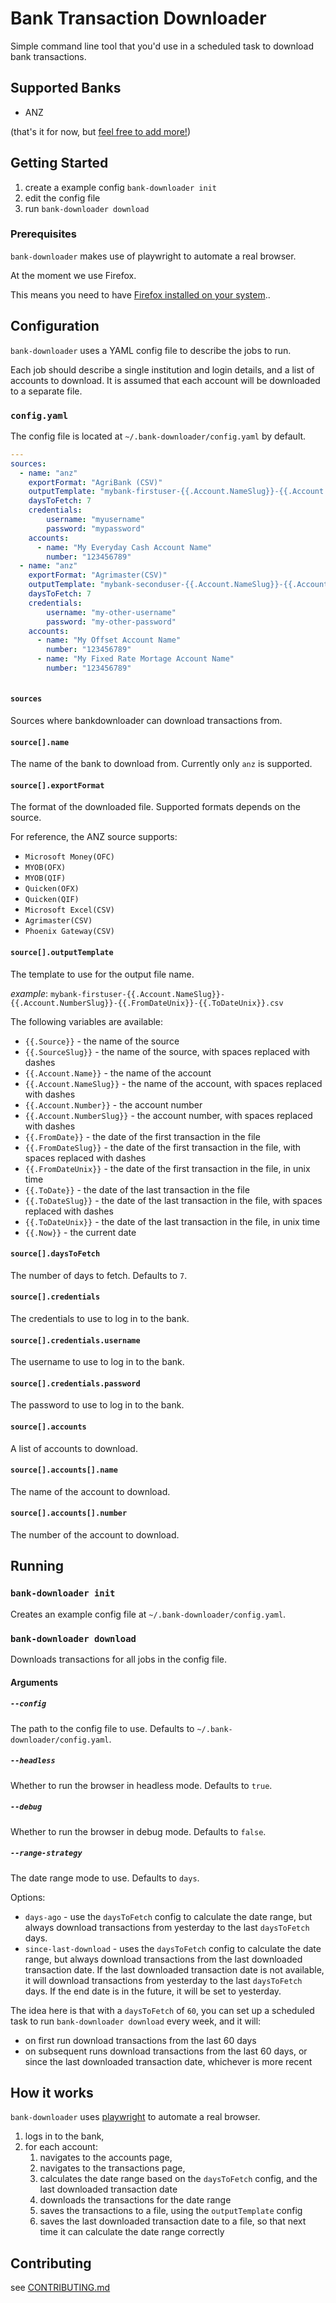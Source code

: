 # Bank Transaction Downloader

Simple command line tool that you'd use in a scheduled task to 
download bank transactions.


## Supported Banks

- ANZ

(that's it for now, but [feel free to add more!](#contributing))

## Getting Started

1. create a example config `bank-downloader init`
2. edit the config file
3. run `bank-downloader download`


### Prerequisites

`bank-downloader` makes use of playwright to automate a real browser.

At the moment we use Firefox.

This means you need to have [Firefox installed on your system](https://www.mozilla.org/en-US/firefox/new/)..

## Configuration

`bank-downloader` uses a YAML config file to describe the jobs to run.

Each job should describe a single institution and login details, and a list of accounts to download.
It is assumed that each account will be downloaded to a separate file. 

### `config.yaml`
The config file is located at `~/.bank-downloader/config.yaml` by default.

```yaml
---
sources:
  - name: "anz"
    exportFormat: "AgriBank (CSV)"
    outputTemplate: "mybank-firstuser-{{.Account.NameSlug}}-{{.Account.NumberSlug}}-{{.FromDateUnix}}-{{.ToDateUnix}}.csv"
    daysToFetch: 7
    credentials:
        username: "myusername"
        password: "mypassword"
    accounts:
      - name: "My Everyday Cash Account Name"
        number: "123456789"
  - name: "anz"
    exportFormat: "Agrimaster(CSV)"
    outputTemplate: "mybank-seconduser-{{.Account.NameSlug}}-{{.Account.NumberSlug}}-{{.FromDateUnix}}-{{.ToDateUnix}}.csv"
    daysToFetch: 7
    credentials:
        username: "my-other-username"
        password: "my-other-password"
    accounts:
      - name: "My Offset Account Name"
        number: "123456789"
      - name: "My Fixed Rate Mortage Account Name"
        number: "123456789"
        
```

#### `sources`

Sources where bankdownloader can download transactions from.

#### `source[].name`

The name of the bank to download from. Currently only `anz` is supported.

#### `source[].exportFormat`

The format of the downloaded file. Supported formats depends on the source.

For reference, the ANZ source supports: 

- `Microsoft Money(OFC)`
- `MYOB(OFX)`
- `MYOB(QIF)`
- `Quicken(OFX)`
- `Quicken(QIF)`
- `Microsoft Excel(CSV)`
- `Agrimaster(CSV)`
- `Phoenix Gateway(CSV)`

#### `source[].outputTemplate`

The template to use for the output file name.

_example_: `mybank-firstuser-{{.Account.NameSlug}}-{{.Account.NumberSlug}}-{{.FromDateUnix}}-{{.ToDateUnix}}.csv`

The following variables are available:

- `{{.Source}}` - the name of the source
- `{{.SourceSlug}}` - the name of the source, with spaces replaced with dashes
- `{{.Account.Name}}` - the name of the account
- `{{.Account.NameSlug}}` - the name of the account, with spaces replaced with dashes
- `{{.Account.Number}}` - the account number
- `{{.Account.NumberSlug}}` - the account number, with spaces replaced with dashes
- `{{.FromDate}}` - the date of the first transaction in the file
- `{{.FromDateSlug}}` - the date of the first transaction in the file, with spaces replaced with dashes
- `{{.FromDateUnix}}` - the date of the first transaction in the file, in unix time
- `{{.ToDate}}` - the date of the last transaction in the file
- `{{.ToDateSlug}}` - the date of the last transaction in the file, with spaces replaced with dashes
- `{{.ToDateUnix}}` - the date of the last transaction in the file, in unix time
- `{{.Now}}` - the current date

#### `source[].daysToFetch`

The number of days to fetch. Defaults to `7`.

#### `source[].credentials`

The credentials to use to log in to the bank.

#### `source[].credentials.username`

The username to use to log in to the bank.

#### `source[].credentials.password`

The password to use to log in to the bank.

#### `source[].accounts`

A list of accounts to download.

#### `source[].accounts[].name`

The name of the account to download.

#### `source[].accounts[].number`

The number of the account to download.

## Running

### `bank-downloader init`

Creates an example config file at `~/.bank-downloader/config.yaml`.

### `bank-downloader download`

Downloads transactions for all jobs in the config file.

#### Arguments

##### `--config`

The path to the config file to use. Defaults to `~/.bank-downloader/config.yaml`.

##### `--headless`

Whether to run the browser in headless mode. Defaults to `true`.

##### `--debug`

Whether to run the browser in debug mode. Defaults to `false`.

##### `--range-strategy`

The date range mode to use. Defaults to `days`.

Options:

- `days-ago` - use the `daysToFetch` config to calculate the date range, but always download transactions from yesterday to the last `daysToFetch` days.
- `since-last-download` - uses the `daysToFetch` config to calculate the date range, but always download transactions from the last downloaded transaction date. If the last downloaded transaction date is not available, it will download transactions from yesterday to the last `daysToFetch` days. If the end date is in the future, it will be set to yesterday.

The idea here is that with a `daysToFetch` of `60`, you can set up a scheduled task to run `bank-downloader download` every week, and it will:
- on first run download transactions from the last 60 days
- on subsequent runs download transactions from the last 60 days, or since the last downloaded transaction date, whichever is more recent


## How it works

`bank-downloader` uses [playwright](https://playwright.dev/) to automate a real browser.

1. logs in to the bank, 
2. for each account:
   1. navigates to the accounts page,
   2. navigates to the transactions page,
   3. calculates the date range based on the `daysToFetch` config, and the last downloaded transaction date
   4. downloads the transactions for the date range
   5. saves the transactions to a file, using the `outputTemplate` config
   6. saves the last downloaded transaction date to a file, so that next time it can calculate the date range correctly

## Contributing


see [CONTRIBUTING.md](CONTRIBUTING.md)
